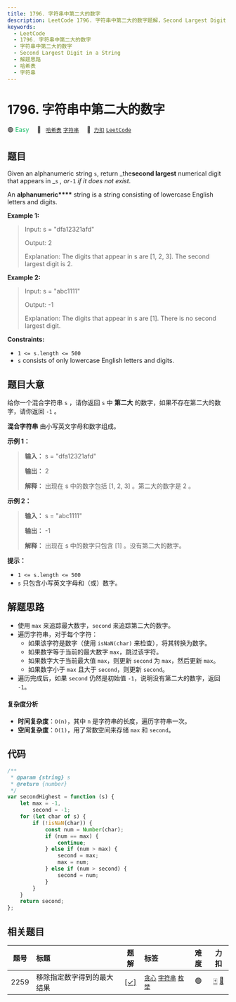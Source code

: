 ```yaml
---
title: 1796. 字符串中第二大的数字
description: LeetCode 1796. 字符串中第二大的数字题解，Second Largest Digit in a String，包含解题思路、复杂度分析以及完整的 JavaScript 代码实现。
keywords:
  - LeetCode
  - 1796. 字符串中第二大的数字
  - 字符串中第二大的数字
  - Second Largest Digit in a String
  - 解题思路
  - 哈希表
  - 字符串
---
```


# 1796. 字符串中第二大的数字

🟢 <font color=#15bd66>Easy</font>&emsp; 🔖&ensp; [`哈希表`](/tag/hash-table.md) [`字符串`](/tag/string.md)&emsp; 🔗&ensp;[`力扣`](https://leetcode.cn/problems/second-largest-digit-in-a-string) [`LeetCode`](https://leetcode.com/problems/second-largest-digit-in-a-string)

## 题目

Given an alphanumeric string `s`, return _the**second largest** numerical
digit that appears in _`s` _, or_`-1` _if it does not exist_.

An **alphanumeric\*\*\*\*** string is a string consisting of lowercase English
letters and digits.

**Example 1:**

> Input: s = "dfa12321afd"
>
> Output: 2
>
> Explanation: The digits that appear in s are [1, 2, 3]. The second largest digit is 2.

**Example 2:**

> Input: s = "abc1111"
>
> Output: -1
>
> Explanation: The digits that appear in s are [1]. There is no second largest digit.

**Constraints:**

- `1 <= s.length <= 500`
- `s` consists of only lowercase English letters and digits.

## 题目大意

给你一个混合字符串 `s` ，请你返回 `s` 中 **第二大** 的数字，如果不存在第二大的数字，请你返回 `-1` 。

**混合字符串** 由小写英文字母和数字组成。

**示例 1：**

> **输入：** s = "dfa12321afd"
>
> **输出：** 2
>
> **解释：** 出现在 s 中的数字包括 [1, 2, 3] 。第二大的数字是 2 。

**示例 2：**

> **输入：** s = "abc1111"
>
> **输出：** -1
>
> **解释：** 出现在 s 中的数字只包含 [1] 。没有第二大的数字。

**提示：**

- `1 <= s.length <= 500`
- `s` 只包含小写英文字母和（或）数字。

## 解题思路

- 使用 `max` 来追踪最大数字，`second` 来追踪第二大的数字。
- 遍历字符串，对于每个字符：
  - 如果该字符是数字（使用 `isNaN(char)` 来检查），将其转换为数字。
  - 如果数字等于当前的最大数字 `max`，跳过该字符。
  - 如果数字大于当前最大值 `max`，则更新 `second` 为 `max`，然后更新 `max`。
  - 如果数字小于 `max` 且大于 `second`，则更新 `second`。
- 遍历完成后，如果 `second` 仍然是初始值 `-1`，说明没有第二大的数字，返回 `-1`。

#### 复杂度分析

- **时间复杂度**：`O(n)`，其中 `n` 是字符串的长度，遍历字符串一次。
- **空间复杂度**：`O(1)`，用了常数空间来存储 `max` 和 `second`。

## 代码

```javascript
/**
 * @param {string} s
 * @return {number}
 */
var secondHighest = function (s) {
	let max = -1,
		second = -1;
	for (let char of s) {
		if (!isNaN(char)) {
			const num = Number(char);
			if (num == max) {
				continue;
			} else if (num > max) {
				second = max;
				max = num;
			} else if (num > second) {
				second = num;
			}
		}
	}
	return second;
};
```

## 相关题目

<!-- prettier-ignore -->
| 题号 | 标题 | 题解 | 标签 | 难度 | 力扣 |
| :------: | :------ | :------: | :------ | :------: | :------: |
| 2259 | 移除指定数字得到的最大结果 | [[✓]](/problem/2259.md) |  [`贪心`](/tag/greedy.md) [`字符串`](/tag/string.md) [`枚举`](/tag/enumeration.md) | 🟢 | [🀄️](https://leetcode.cn/problems/remove-digit-from-number-to-maximize-result) [🔗](https://leetcode.com/problems/remove-digit-from-number-to-maximize-result) |